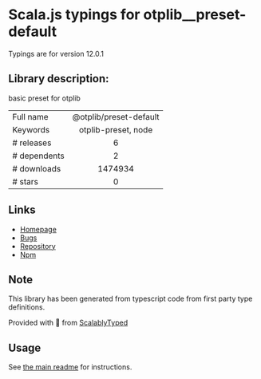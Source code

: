 
# Scala.js typings for otplib__preset-default

Typings are for version 12.0.1

## Library description:
basic preset for otplib

|                    |                 |
| ------------------ | :-------------: |
| Full name          | @otplib/preset-default |
| Keywords           | otplib-preset, node |
| # releases         | 6 |
| # dependents       | 2 |
| # downloads        | 1474934 |
| # stars            | 0 |

## Links
- [Homepage](https://github.com/yeojz/otplib#readme)
- [Bugs](https://github.com/yeojz/otplib/issues)
- [Repository](https://github.com/yeojz/otplib)
- [Npm](https://www.npmjs.com/package/%40otplib%2Fpreset-default)
    


## Note
This library has been generated from typescript code from first party type definitions.

Provided with :purple_heart: from [ScalablyTyped](https://github.com/oyvindberg/ScalablyTyped)

## Usage
See [the main readme](../../readme.md) for instructions.


